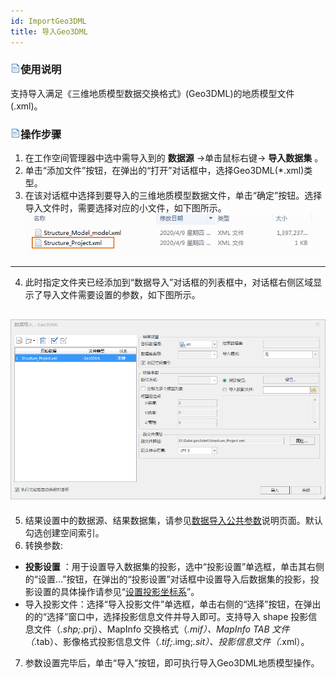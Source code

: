 ```yaml
---
id: ImportGeo3DML
title: 导入Geo3DML  
---  
```

### ![](../../img/read.gif)使用说明

支持导入满足《三维地质模型数据交换格式》(Geo3DML)的地质模型文件(.xml)。

### ![](../../img/read.gif)操作步骤

  1. 在工作空间管理器中选中需导入到的 **数据源** ->单击鼠标右键-> **导入数据集** 。
  2. 单击“添加文件”按钮，在弹出的“打开”对话框中，选择Geo3DML(*.xml)类型。
  3. 在该对话框中选择到要导入的三维地质模型数据文件，单击“确定”按钮。选择导入文件时，需要选择对应的小文件，如下图所示。
![](img/Geo3DML.png)  
---  
  4. 此时指定文件夹已经添加到“数据导入”对话框的列表框中，对话框右侧区域显示了导入文件需要设置的参数，如下图所示。    
   
![](img/Geo3DML_Dialog.png)  
---  
5. 结果设置中的数据源、结果数据集，请参见[数据导入公共参数](ParameterSettingDia.html)说明页面。默认勾选创建空间索引。
6. 转换参数:
  * **投影设置** ：用于设置导入数据集的投影，选中“投影设置”单选框，单击其右侧的“设置...”按钮，在弹出的“投影设置”对话框中设置导入后数据集的投影，投影设置的具体操作请参见“[设置投影坐标系](../Projection/PrjCoordSysDia.html)”。
  * 导入投影文件：选择“导入投影文件”单选框，单击右侧的“选择”按钮，在弹出的的“选择”窗口中，选择投影信息文件并导入即可。支持导入 shape 投影信息文件（*.shp;*.prj）、MapInfo 交换格式（*.mif）、MapInfo TAB 文件（*.tab）、影像格式投影信息文件（*.tif;*.img;*.sit）、投影信息文件（*.xml）。 
7. 参数设置完毕后，单击“导入”按钮，即可执行导入Geo3DML地质模型操作。
